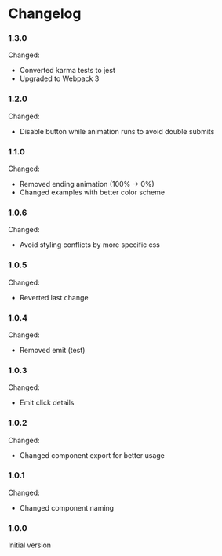 # Changelog

### 1.3.0

Changed:

- Converted karma tests to jest
- Upgraded to Webpack 3

### 1.2.0

Changed:

- Disable button while animation runs to avoid double submits

### 1.1.0

Changed:
 
- Removed ending animation (100% -> 0%)
- Changed examples with better color scheme

### 1.0.6

Changed:
 
- Avoid styling conflicts by more specific css

### 1.0.5

Changed:
 
- Reverted last change

### 1.0.4

Changed:
 
- Removed emit (test)

### 1.0.3

Changed:
 
- Emit click details

### 1.0.2

Changed:
 
- Changed component export for better usage

### 1.0.1

Changed:
 
- Changed component naming

### 1.0.0

Initial version
